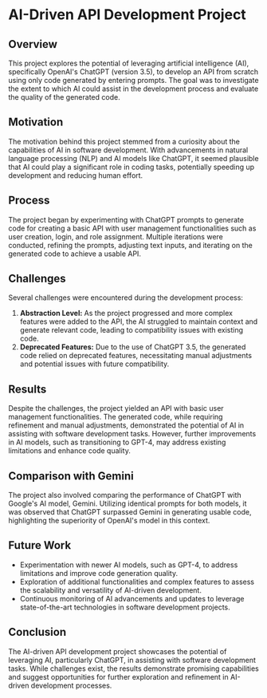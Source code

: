 # AI-Driven API Development Project

## Overview
This project explores the potential of leveraging artificial intelligence (AI), specifically OpenAI's ChatGPT (version 3.5), to develop an API from scratch using only code generated by entering prompts. The goal was to investigate the extent to which AI could assist in the development process and evaluate the quality of the generated code.

## Motivation
The motivation behind this project stemmed from a curiosity about the capabilities of AI in software development. With advancements in natural language processing (NLP) and AI models like ChatGPT, it seemed plausible that AI could play a significant role in coding tasks, potentially speeding up development and reducing human effort.

## Process
The project began by experimenting with ChatGPT prompts to generate code for creating a basic API with user management functionalities such as user creation, login, and role assignment. Multiple iterations were conducted, refining the prompts, adjusting text inputs, and iterating on the generated code to achieve a usable API.

## Challenges
Several challenges were encountered during the development process:
1. **Abstraction Level:** As the project progressed and more complex features were added to the API, the AI struggled to maintain context and generate relevant code, leading to compatibility issues with existing code.
2. **Deprecated Features:** Due to the use of ChatGPT 3.5, the generated code relied on deprecated features, necessitating manual adjustments and potential issues with future compatibility.

## Results
Despite the challenges, the project yielded an API with basic user management functionalities. The generated code, while requiring refinement and manual adjustments, demonstrated the potential of AI in assisting with software development tasks. However, further improvements in AI models, such as transitioning to GPT-4, may address existing limitations and enhance code quality.

## Comparison with Gemini
The project also involved comparing the performance of ChatGPT with Google's AI model, Gemini. Utilizing identical prompts for both models, it was observed that ChatGPT surpassed Gemini in generating usable code, highlighting the superiority of OpenAI's model in this context.

## Future Work
- Experimentation with newer AI models, such as GPT-4, to address limitations and improve code generation quality.
- Exploration of additional functionalities and complex features to assess the scalability and versatility of AI-driven development.
- Continuous monitoring of AI advancements and updates to leverage state-of-the-art technologies in software development projects.

## Conclusion
The AI-driven API development project showcases the potential of leveraging AI, particularly ChatGPT, in assisting with software development tasks. While challenges exist, the results demonstrate promising capabilities and suggest opportunities for further exploration and refinement in AI-driven development processes. 
